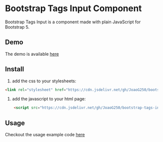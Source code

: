# Bootstrap Tags Input Component

Bootstrap Tags Input is a component made with plain JavaScript for Bootstrap 5.

## Demo

The demo is available [here](https://joaog250.github.io/bootstrap-tags-input/index.html)

## Install

1. add the css to your stylesheets:
```html
<link rel="stylesheet" href="https://cdn.jsdelivr.net/gh/JoaoG250/bootstrap-tags-input@main/dist/bootstrap-tags-input.css">
```
1. add the javascript to your html page:
```html
    <script src="https://cdn.jsdelivr.net/gh/JoaoG250/bootstrap-tags-input@main/dist/bootstrap-tags-input.umd.js"></script>
```

## Usage

Checkout the usage example code [here](index.html)
